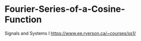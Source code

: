 # Fourier-Series-of-a-Cosine-Function
Signals and Systems I https://www.ee.ryerson.ca/~courses/ss1/
